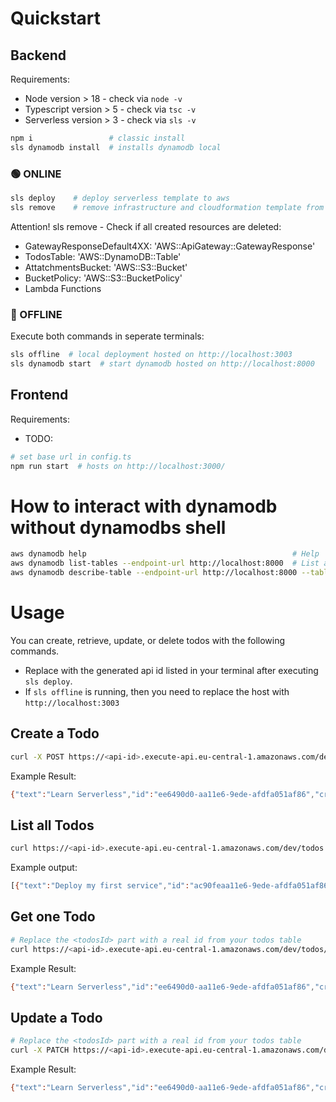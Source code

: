 # Quickstart

## Backend

Requirements: 
* Node version > 18 - check via `node -v`
* Typescript version > 5 - check via `tsc -v`
* Serverless version > 3 - check via `sls -v`

```sh
npm i                 # classic install
sls dynamodb install  # installs dynamodb local
```
### 🟢 ONLINE
```sh
sls deploy    # deploy serverless template to aws
sls remove    # remove infrastructure and cloudformation template from aws
```
Attention! sls remove - Check if all created resources are deleted:
* GatewayResponseDefault4XX: 'AWS::ApiGateway::GatewayResponse'
* TodosTable: 'AWS::DynamoDB::Table'
* AttatchmentsBucket: 'AWS::S3::Bucket'
* BucketPolicy: 'AWS::S3::BucketPolicy'
* Lambda Functions

### 🔴 OFFLINE
Execute both commands in seperate terminals:
```sh
sls offline  # local deployment hosted on http://localhost:3003
sls dynamodb start  # start dynamodb hosted on http://localhost:8000
```


## Frontend

Requirements: 
* TODO:

```sh
# set base url in config.ts
npm run start  # hosts on http://localhost:3000/
```

# How to interact with dynamodb without dynamodbs shell
```sh
aws dynamodb help                                              # Help
aws dynamodb list-tables --endpoint-url http://localhost:8000  # List all tables
aws dynamodb describe-table --endpoint-url http://localhost:8000 --table-name todos-dev  # Describe a table by name (with item count)
```



# Usage

You can create, retrieve, update, or delete todos with the following commands.

* Replace <api-id> with the generated api id listed in your terminal after executing `sls deploy`.
* If `sls offline` is running, then you need to replace the host with `http://localhost:3003`

## Create a Todo

```bash
curl -X POST https://<api-id>.execute-api.eu-central-1.amazonaws.com/dev/todos --data '{ "text": "Learn Serverless" }'
```

Example Result:
```bash
{"text":"Learn Serverless","id":"ee6490d0-aa11e6-9ede-afdfa051af86","createdAt":1479138570824,"checked":false,"updatedAt":1479138570824}%
```

## List all Todos

```bash
curl https://<api-id>.execute-api.eu-central-1.amazonaws.com/dev/todos
```

Example output:
```bash
[{"text":"Deploy my first service","id":"ac90feaa11e6-9ede-afdfa051af86","checked":true,"updatedAt":1479139961304},{"text":"Learn Serverless","id":"206793aa11e6-9ede-afdfa051af86","createdAt":1479139943241,"checked":false,"updatedAt":1479139943241}]%
```

## Get one Todo

```bash
# Replace the <todosId> part with a real id from your todos table
curl https://<api-id>.execute-api.eu-central-1.amazonaws.com/dev/todos/<todosId>
```

Example Result:
```bash
{"text":"Learn Serverless","id":"ee6490d0-aa11e6-9ede-afdfa051af86","createdAt":1479138570824,"checked":false,"updatedAt":1479138570824}%
```

## Update a Todo

```bash
# Replace the <todosId> part with a real id from your todos table
curl -X PATCH https://<api-id>.execute-api.eu-central-1.amazonaws.com/dev/todos/<todosId> --data '{ "text": "Learn Serverless", "checked": true }'
```

Example Result:
```bash
{"text":"Learn Serverless","id":"ee6490d0-aa11e6-9ede-afdfa051af86","createdAt":1479138570824,"checked":true,"updatedAt":1479138570824}%
```
